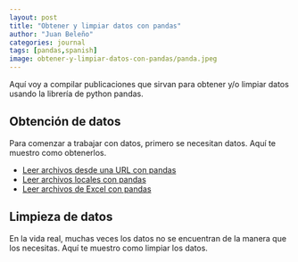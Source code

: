 ```yaml
---
layout: post
title: "Obtener y limpiar datos con pandas"
author: "Juan Beleño"
categories: journal
tags: [pandas,spanish]
image: obtener-y-limpiar-datos-con-pandas/panda.jpeg
---
```


Aquí voy a compilar publicaciones que sirvan para obtener y/o limpiar datos usando la librería de python pandas.

## Obtención de datos
Para comenzar a trabajar con datos, primero se necesitan datos. Aquí te muestro como obtenerlos.

* [Leer archivos desde una URL con pandas](./leer-archivos-desde-una-url-en-pandas.html)
* [Leer archivos locales con pandas](./leer-archivos-locales-en-pandas.html)
* [Leer archivos de Excel con pandas](./leer-archivos-de-excel-en-pandas.html)

## Limpieza de datos
En la vida real, muchas veces los datos no se encuentran de la manera que los necesitas. Aquí te muestro como limpiar los datos.
